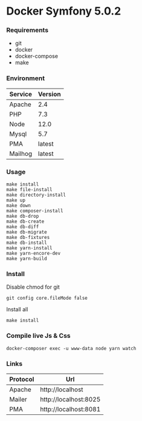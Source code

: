 # Docker Symfony 5.0.2

### Requirements

- git
- docker
- docker-compose
- make

### Environment

| Service   | Version |
| --------- | ------- |
| Apache    | 2.4     |
| PHP       | 7.3     |
| Node      | 12.0    |
| Mysql     | 5.7     |
| PMA       | latest  |
| Mailhog   | latest  |

### Usage

```
make install
make file-install
make directory-install
make up
make down
make composer-install
make db-drop
make db-create
make db-diff
make db-migrate
make db-fixtures
make db-install
make yarn-install
make yarn-encore-dev
make yarn-build
```

### Install

Disable chmod for git

```
git config core.fileMode false
```

Install all

```
make install
```

### Compile live Js & Css

```
docker-composer exec -u www-data node yarn watch
```

### Links

| Protocol  | Url                      |
| --------- | ------------------------ |
| Apache    | http://localhost         |
| Mailer    | http://localhost:8025    |
| PMA       | http://localhost:8081    |